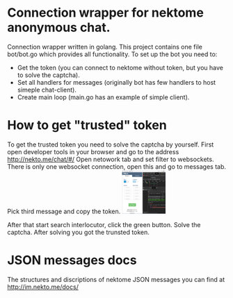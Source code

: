 # Connection wrapper for nektome anonymous chat.

Connection wrapper written in golang. This project contains one file bot/bot.go which provides all functionality. To set up the bot you need to:
* Get the token (you can connect to nektome without token, but you have to solve the captcha).
* Set all handlers for messages (originally bot has few handlers to host simeple chat-client).
* Create main loop (main.go has an example of simple client).

# How to get "trusted" token 

To get the trusted token you need to solve the captcha by yourself. First open developer tools in your browser and go to the address http://nekto.me/chat/#/
Open netowork tab and set filter to websockets. There is only one websocket connection, open this and go to messages tab. Pick third message and copy the token.
<img src="images/token.png" alt="token" width="100" height="100">

After that start search interlocutor, click the green button. Solve the captcha. After solving you got the trunsted token.

# JSON messages docs

The structures and discriptions of nektome JSON messages you can find at http://im.nekto.me/docs/
